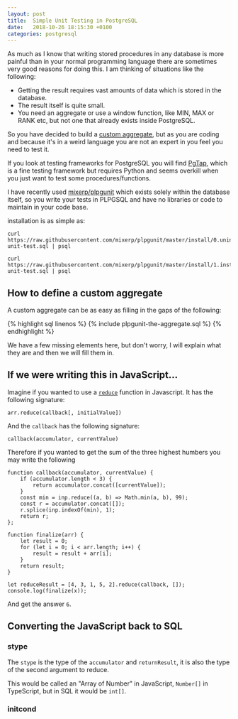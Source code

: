 ```yaml
---
layout: post
title:  Simple Unit Testing in PostgreSQL
date:   2018-10-26 18:15:30 +0100
categories: postgresql
---
```


As much as I know that writing stored procedures in any database is more painful than in your normal programming language there are sometimes very good reasons for doing this. I am thinking of situations like the following:

 * Getting the result requires vast amounts of data which is stored in the database.
 * The result itself is quite small.
 * You need an aggregate or use a window function, like MIN, MAX or RANK etc, but not one that already exists inside PostgreSQL.

So you have decided to build a [custom aggregate](/code-in-postgres/custom-aggregates.html), but as you are coding and because it's in a weird language you are not an expert in you feel you need to test it.

If you look at testing frameworks for PostgreSQL you will find [PgTap](https://pgtap.org/), which is a fine testing framework but requires Python and seems overkill when you just want to test some procedures/functions.

I have recently used [mixerp/plpgunit](https://github.com/mixerp/plpgunit) which exists solely within the database itself, so you write your tests in PLPGSQL and have no libraries or code to maintain in your code base.

installation is as simple as:

    curl https://raw.githubusercontent.com/mixerp/plpgunit/master/install/0.uninstall-unit-test.sql | psql

    curl https://raw.githubusercontent.com/mixerp/plpgunit/master/install/1.install-unit-test.sql | psql

## How to define a custom aggregate

A custom aggregate can be as easy as filling in the gaps of the following:

{% highlight sql linenos %}
{% include plpgunit-the-aggregate.sql %}
{% endhighlight %}

We have a few missing elements here, but don't worry, I will explain what they
are and then we will fill them in.

## If we were writing this in JavaScript...

Imagine if you wanted  to use a [`reduce`](https://developer.mozilla.org/en-US/docs/Web/JavaScript/Reference/Global_Objects/Array/Reduce)
function in Javascript. It has the following signature:

```
arr.reduce(callback[, initialValue])
```

And the `callback` has the following signature:

```
callback(accumulator, currentValue)
```

Therefore if you wanted to get the sum of the three highest humbers you may write the following

```
function callback(accumulator, currentValue) {
    if (accumulator.length < 3) {
        return accumulator.concat([currentValue]);
    }
    const min = inp.reduce((a, b) => Math.min(a, b), 99);
    const r = accumulator.concat([]);
    r.splice(inp.indexOf(min), 1);
    return r;
};

function finalize(arr) {
    let result = 0;
    for (let i = 0; i < arr.length; i++) {
        result = result + arr[i];
    }
    return result;
}

let reduceResult = [4, 3, 1, 5, 2].reduce(callback, []);
console.log(finalize(x));
```

And get the answer `6`.

## Converting the JavaScript back to SQL

### stype

The `stype` is the type of the `accumulator` and `returnResult`, it is also the type of the second argument to reduce.

This would be called an "Array of Number" in JavaScript, `Number[]` in TypeScript, but in SQL it would be `int[]`.

### initcond


